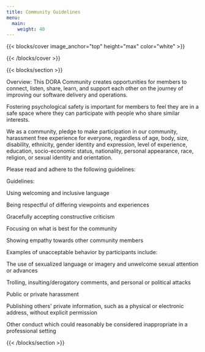 ```yaml
---
title: Community Guidelines
menu:
  main:
    weight: 40
---
```


{{< blocks/cover image_anchor="top" height="max" color="white" >}}

{{< /blocks/cover >}}



{{< blocks/section >}}

Overview:
This DORA Community creates opportunities for members to connect, listen, share, learn, and support each other on the journey of improving our software delivery and operations.

Fostering psychological safety is important for members to feel they are in a safe space where they can participate with people who share similar interests.  

We as a community, pledge to make participation in our community, harassment free experience for everyone, regardless of age, body, size, disability, ethnicity, gender identity and expression, level of experience, education, socio-economic status, nationality, personal appearance, race, religion, or sexual identity and orientation. 

Please read and adhere to the following guidelines:

Guidelines:

Using welcoming and inclusive language

Being respectful of differing viewpoints and experiences

Gracefully accepting constructive criticism

Focusing on what is best for the community

Showing empathy towards other community members



Examples of unacceptable behavior by participants include:

The use of sexualized language or imagery and unwelcome sexual attention or advances

Trolling, insulting/derogatory comments, and personal or political attacks

Public or private harassment

Publishing others' private information, such as a physical or electronic address, without explicit permission

Other conduct which could reasonably be considered inappropriate in a professional setting





{{< /blocks/section >}}
